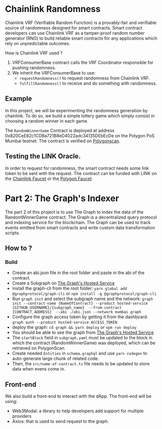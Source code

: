 # Chainlink Randomness

Chainlink VRF (Verifiable Random Function) is a provably-fair and verifiable source of randomness designed for smart contracts. Smart contract developers can use Chainlink VRF as a tamper-proof random number generator (RNG) to build reliable smart contracts for any applications which rely on unpredictable outcomes.

How is Chainlink VRF used ?
1. VRFConsumerBase contract calls the VRF Coordinator responsible for pushing randomness.
2. We inherit the VRFConsumerBase to use:
    - `requestRandomness()` to request randomness from Chainlink VRF.
    - `fulfillRandomness()` to receive and do something with randomness.

## Example

In this project, we will be experimenting the randomness generation by chainlink.
To do so, we build a simple lottery game which simply consist in choosing a random winner in each game.

The `RandomWinnerGame` Contract is deployed at address 0x820CeE82c1CDBa721B8eD4022adc34135DEbEcDe on the Polygon PoS Mumbai testnet.
The contract is verified on [Polygonscan](https://mumbai.polygonscan.com/address/0x820CeE82c1CDBa721B8eD4022adc34135DEbEcDe#code).

## Testing the LINK Oracle.
In order to request for randomness, the smart contract needs some link token to be sent with the request.
The contract can be funded with LINK on the [Chainlink Faucet](https://faucets.chain.link/mumbai) or the [Polygon Faucet](https://faucet.polygon.technology/).

# Part 2: The Graph's Indexer

The part 2 of this project is to use The Graph to index the data of the RandomWinnerGame contract.
The Graph is a decentralized query protocol and indexing service for the blockchain.
The Graph can be used to track events emitted from smart contracts and write custom data transformation scripts.

## How to ?
### Build

- Create an abi.json file in the root folder and paste in the abi of the contract.
- Create a Subgraph on [The Graph's Hosted Service](https://thegraph.com/hosted-service/)
- Install the graph-cli from the root folder: `yarn global add @graphprotocol/graph-cli` or `npm install -g @graphprotocol/graph-cli`
- Run `graph init` and select the subgraph name and the network: 
    `graph init --contract-name {NameOfContract} --product hosted-service {GITHUB_USERNAME}/{subgraph_name}  --from-contract {CONTRACT_ADDRESS}  --abi ./abi.json --network mumbai graph`
- Configure the graph access token by getting it from the dashboard. `graph auth --product hosted-service ACCESS_TOKEN`
- deploy the graph: `cd graph && yarn deploy` or `npm run deploy`
- You should be able to see the graph from [The Graph's Hosted Service](https://thegraph.com/hosted-service/)
- The `startBlock` field in `subgraph.yaml` must be updated to the block in which the contract (RandomWinnerGame) was deployed, which can be retrieved on PolygonScan.
- Create needed `Entities` in `schema.graphql` and use `yarn codegen` to auto-generate large chunk of related code.
- Then, the `src/name-of-contract.ts` file needs to be updated to  store data when evens come in.

## Front-end
We also build a front-end to interact with the dApp. The front-end will be using:
- Web3Modal: a library to help developers add support for multiple providers
- Axios: that is used to send request to the graph.

